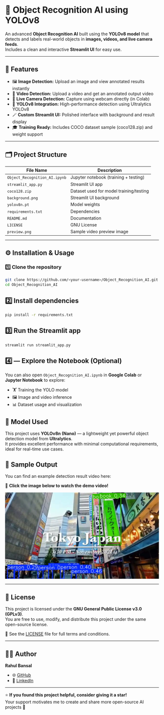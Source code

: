 # 🧠 Object Recognition AI using YOLOv8

An advanced **Object Recognition AI** built using the **YOLOv8 model** that detects and labels real-world objects in **images, videos, and live camera feeds**.  
Includes a clean and interactive **Streamlit UI** for easy use.  

---

## 🚀 Features
- 🖼️ **Image Detection:** Upload an image and view annotated results instantly  
- 🎥 **Video Detection:** Upload a video and get an annotated output video  
- 📸 **Live Camera Detection:** Capture using webcam directly (in Colab)  
- 🧠 **YOLOv8 Integration:** High-performance detection using Ultralytics YOLOv8  
- 🪄 **Custom Streamlit UI:** Polished interface with background and result display  
- 🎓 **Training Ready:** Includes COCO dataset sample (coco128.zip) and weight support  

---

## 🗂️ Project Structure

| File Name | Description |
|------------|-------------|
| `Object_Recognition_AI.ipynb` | Jupyter notebook (training + testing) |
| `streamlit_app.py` | Streamlit UI app |
| `coco128.zip` | Dataset used for model training/testing |
| `background.png` | Streamlit UI background |
| `yolov8n.pt` | Model weights |
| `requirements.txt` | Dependencies |
| `README.md` | Documentation |
| `LICENSE` | GNU License |
| `preview.png` | Sample video preview image |

---

## ⚙️ Installation & Usage

### 1️⃣ Clone the repository
```bash
git clone https://github.com/<your-username>/Object_Recognition_AI.git
cd Object_Recognition_AI

```

## 2️⃣ Install dependencies

```bash
pip install -r requirements.txt

```

## 3️⃣ Run the Streamlit app
```bash
streamlit run streamlit_app.py

```

## 4️⃣ — Explore the Notebook (Optional)

You can also open `Object_Recognition_AI.ipynb` in **Google Colab** or **Jupyter Notebook** to explore:

- 🏋️ Training the YOLO model  
- 🖼️ Image and video inference  
- 📊 Dataset usage and visualization


## 🧩 Model Used

This project uses **YOLOv8n (Nano)** — a lightweight yet powerful object detection model from **Ultralytics**.  
It provides excellent performance with minimal computational requirements, ideal for real-time use cases.

## 📸 Sample Output

You can find an example detection result video here:


🎥 **Click the image below to watch the demo video!**

[![Watch Result Video](https://github.com/RahulBansal-24/Object-Recognition-AI/raw/main/preview.png)](https://drive.google.com/file/d/1NJKEbDCaT6twxUVRV3IiEYaYnMSg0N6r/view)




---

## 📄 License

This project is licensed under the **GNU General Public License v3.0 (GPLv3)**.  
You are free to use, modify, and distribute this project under the same open-source license.

📜 See the [LICENSE](./LICENSE) file for full terms and conditions.

---

## 👨‍💻 Author

**Rahul Bansal**  
- 🌐 [GitHub](https://github.com/RahulBansal-24)  
- 💼 [LinkedIn](https://www.linkedin.com/in/rahulbansal24)

---

⭐ **If you found this project helpful, consider giving it a star!**  
Your support motivates me to create and share more open-source AI projects 🚀




